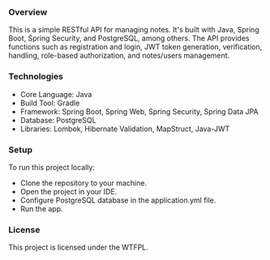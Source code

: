 ### Overview
This is a simple RESTful API for managing notes. It's built with Java, Spring Boot, Spring Security, and PostgreSQL, among others. The API provides functions such as registration and login, JWT token generation, verification, handling, role-based authorization, and notes/users management.
### Technologies
- Core Language: Java
- Build Tool: Gradle
- Framework: Spring Boot, Spring Web, Spring Security, Spring Data JPA
- Database: PostgreSQL
- Libraries: Lombok, Hibernate Validation, MapStruct, Java-JWT
### Setup
To run this project locally:
- Clone the repository to your machine.
- Open the project in your IDE.
- Configure PostgreSQL database in the application.yml file.
- Run the app.
### License
This project is licensed under the WTFPL.
